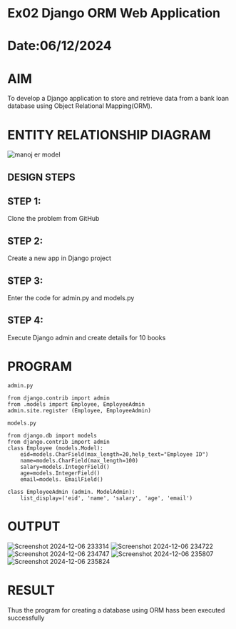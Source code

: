 # Ex02 Django ORM Web Application
# Date:06/12/2024
# AIM
To develop a Django application to store and retrieve data from a bank loan database using Object Relational Mapping(ORM).

# ENTITY RELATIONSHIP DIAGRAM

![manoj er model](https://github.com/user-attachments/assets/4dee571b-299d-4818-aeaa-a328fc79b0b2)

## DESIGN STEPS
## STEP 1:
Clone the problem from GitHub

## STEP 2:
Create a new app in Django project

## STEP 3:
Enter the code for admin.py and models.py

## STEP 4:
Execute Django admin and create details for 10 books

# PROGRAM
```
admin.py

from django.contrib import admin 
from .models import Employee, EmployeeAdmin 
admin.site.register (Employee, EmployeeAdmin)

models.py

from django.db import models 
from django.contrib import admin
class Employee (models.Model):
    eid=models.CharField(max_length=20,help_text="Employee ID")         
    name=models.CharField(max_length=100)
    salary=models.IntegerField()
    age=models.IntegerField()
    email=models. EmailField()

class EmployeeAdmin (admin. ModelAdmin):
    list_display=('eid', 'name', 'salary', 'age', 'email')

```

# OUTPUT
![Screenshot 2024-12-06 233314](https://github.com/user-attachments/assets/94b98a73-c2b6-4c8b-949d-87021d5ec283)
![Screenshot 2024-12-06 234722](https://github.com/user-attachments/assets/7943d4a5-772d-46c4-ad9d-3cefc1f8f1d1)
![Screenshot 2024-12-06 234747](https://github.com/user-attachments/assets/3a8a3b5c-2dc6-4ddc-bf9d-7db243feb7b5)
![Screenshot 2024-12-06 235807](https://github.com/user-attachments/assets/2a8c2c54-f244-40b9-983a-77d1134911cb)
![Screenshot 2024-12-06 235824](https://github.com/user-attachments/assets/ceebdac5-a5ea-4033-aabf-eb77450ecce1)


# RESULT
Thus the program for creating a database using ORM hass been executed successfully
